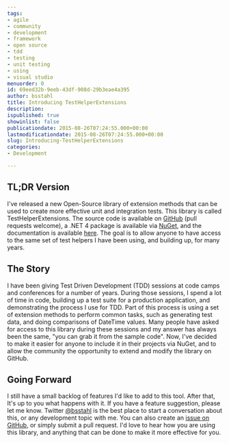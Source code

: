 ```yaml
---
tags:
- agile
- community
- development
- framework
- open source
- tdd
- testing
- unit testing
- using
- visual studio
menuorder: 0
id: 69eed32b-9eeb-43df-908d-29b3eae4a395
author: bsstahl
title: Introducing TestHelperExtensions
description: 
ispublished: true
showinlist: false
publicationdate: 2015-08-26T07:24:55.000+00:00
lastmodificationdate: 2015-08-26T07:24:55.000+00:00
slug: Introducing-TestHelperExtensions
categories:
- Development

---
```

## TL;DR Version

I've released a new Open-Source library of extension methods that can be used to create more effective unit and integration tests. This library is called TestHelperExtensions. The source code is available on [GitHub](https://github.com/bsstahl/testhelperextensions) (pull requests welcome), a .NET 4 package is available via [NuGet](http://www.nuget.org/packages/TestHelperExtensions/), and the documentation is available [here](http://testhelperextensions.cognitiveinheritance.com). The goal is to allow anyone to have access to the same set of test helpers I have been using, and building up, for many years.

## The Story

I have been giving Test Driven Development (TDD) sessions at code camps and conferences for a number of years. During those sessions, I spend a lot of time in code, building up a test suite for a production application, and demonstrating the process I use for TDD. Part of this process is using a set of extension methods to perform common tasks, such as generating test data, and doing comparisons of DateTime values. Many people have asked for access to this library during these sessions and my answer has always been the same, "you can grab it from the sample code". Now, I've decided to make it easier for anyone to include it in their projects via NuGet, and to allow the community the opportunity to extend and modify the library on GitHub.

## Going Forward

I still have a small backlog of features I'd like to add to this tool. After that, It's up to you what happens with it. If you have a feature suggestion, please let me know. Twitter [@bsstahl](https://twitter.com/bsstahl) is the best place to start a conversation about this, or any development topic with me. You can also create an [issue on GitHub](https://github.com/bsstahl/TestHelperExtensions/issues), or simply submit a pull request. I'd love to hear how you are using this library, and anything that can be done to make it more effective for you.